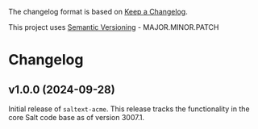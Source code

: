 The changelog format is based on [Keep a Changelog](https://keepachangelog.com/en/1.0.0/).

This project uses [Semantic Versioning](https://semver.org/) - MAJOR.MINOR.PATCH

# Changelog

## v1.0.0 (2024-09-28)

Initial release of `saltext-acme`. This release tracks the functionality in the core Salt code base as of version 3007.1.
